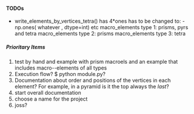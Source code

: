 #### TODOs
* write_elements_by_vertices_tetra() has 4\*ones 
has to be changed to: -np.ones( whatever , dtype=int) etc
macro_elements type 1: prisms, pyrs and tetra
macro_elements type 2: prisms
macro_elements type 3: tetra

##### Prioritary Items
1. test by hand and example with prism macroels and an example
   that includes macro--elements of all types
2. Execution flow? $ python module.py?
3. Documentation about order and positions 
   of the vertices in each element? For example, in a pyramid is it the top always
   the _last_?
4. start overall documentation
5. choose a name for the project
6. joss?
